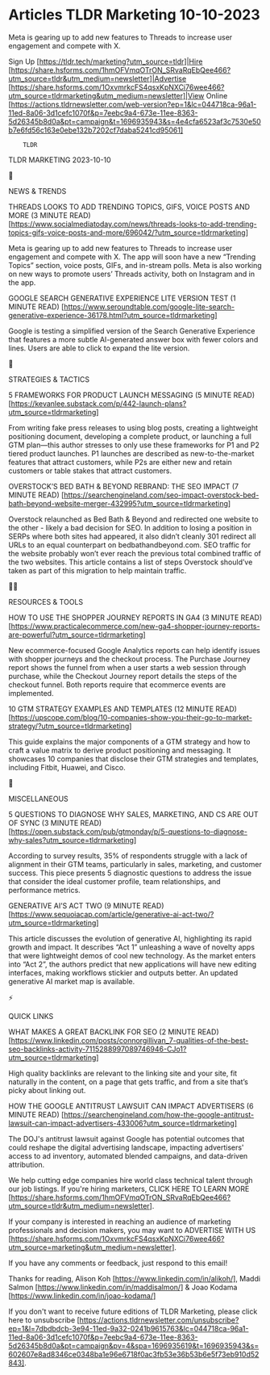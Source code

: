 # Articles TLDR Marketing 10-10-2023

Meta is gearing up to add new features to Threads to increase user
engagement and compete with X.  

Sign Up [https://tldr.tech/marketing?utm_source=tldr]|Hire
[https://share.hsforms.com/1hmOFVmqOTrON_SRvaRqEbQee466?utm_source=tldr&utm_medium=newsletter]|Advertise
[https://share.hsforms.com/1OxvmrkcFS4qsxKpNXCi76wee466?utm_source=tldrmarketing&utm_medium=newsletter]|View
Online
[https://actions.tldrnewsletter.com/web-version?ep=1&lc=044718ca-96a1-11ed-8a06-3d1cefc1070f&p=7eebc9a4-673e-11ee-8363-5d26345b8d0a&pt=campaign&t=1696935943&s=4e4cfa6523af3c7530e50b7e6fd56c163e0ebe132b7202cf7daba5241cd95061]


		TLDR 

TLDR MARKETING 2023-10-10

📱 

NEWS & TRENDS

THREADS LOOKS TO ADD TRENDING TOPICS, GIFS, VOICE POSTS AND MORE (3
MINUTE READ)
[https://www.socialmediatoday.com/news/threads-looks-to-add-trending-topics-gifs-voice-posts-and-more/696042/?utm_source=tldrmarketing]

Meta is gearing up to add new features to Threads to increase user
engagement and compete with X. The app will soon have a new
“Trending Topics” section, voice posts, GIFs, and in-stream polls.
Meta is also working on new ways to promote users’ Threads activity,
both on Instagram and in the app. 

GOOGLE SEARCH GENERATIVE EXPERIENCE LITE VERSION TEST (1 MINUTE READ)
[https://www.seroundtable.com/google-lite-search-generative-experience-36178.html?utm_source=tldrmarketing]

Google is testing a simplified version of the Search Generative
Experience that features a more subtle AI-generated answer box with
fewer colors and lines. Users are able to click to expand the lite
version. 

🚀 

STRATEGIES & TACTICS

5 FRAMEWORKS FOR PRODUCT LAUNCH MESSAGING (5 MINUTE READ)
[https://kevanlee.substack.com/p/442-launch-plans?utm_source=tldrmarketing]

From writing fake press releases to using blog posts, creating a
lightweight positioning document, developing a complete product, or
launching a full GTM plan—this author stresses to only use these
frameworks for P1 and P2 tiered product launches. P1 launches are
described as new-to-the-market features that attract customers, while
P2s are either new and retain customers or table stakes that attract
customers. 

OVERSTOCK’S BED BATH & BEYOND REBRAND: THE SEO IMPACT (7 MINUTE
READ)
[https://searchengineland.com/seo-impact-overstock-bed-bath-beyond-website-merger-432995?utm_source=tldrmarketing]

Overstock relaunched as Bed Bath & Beyond and redirected one website
to the other - likely a bad decision for SEO. In addition to losing a
position in SERPs where both sites had appeared, it also didn’t
cleanly 301 redirect all URLs to an equal counterpart on
bedbathandbeyond.com. SEO traffic for the website probably won’t
ever reach the previous total combined traffic of the two websites.
This article contains a list of steps Overstock should’ve taken as
part of this migration to help maintain traffic. 

🧑‍💻 

RESOURCES & TOOLS

HOW TO USE THE SHOPPER JOURNEY REPORTS IN GA4 (3 MINUTE READ)
[https://www.practicalecommerce.com/new-ga4-shopper-journey-reports-are-powerful?utm_source=tldrmarketing]

New ecommerce-focused Google Analytics reports can help identify
issues with shopper journeys and the checkout process. The Purchase
Journey report shows the funnel from when a user starts a web session
through purchase, while the Checkout Journey report details the steps
of the checkout funnel. Both reports require that ecommerce events are
implemented. 

10 GTM STRATEGY EXAMPLES AND TEMPLATES (12 MINUTE READ)
[https://upscope.com/blog/10-companies-show-you-their-go-to-market-strategy/?utm_source=tldrmarketing]

This guide explains the major components of a GTM strategy and how to
craft a value matrix to derive product positioning and messaging. It
showcases 10 companies that disclose their GTM strategies and
templates, including Fitbit, Huawei, and Cisco. 

🎁 

MISCELLANEOUS

5 QUESTIONS TO DIAGNOSE WHY SALES, MARKETING, AND CS ARE OUT OF SYNC
(3 MINUTE READ)
[https://open.substack.com/pub/gtmonday/p/5-questions-to-diagnose-why-sales?utm_source=tldrmarketing]

According to survey results, 35% of respondents struggle with a lack
of alignment in their GTM teams, particularly in sales, marketing, and
customer success. This piece presents 5 diagnostic questions to
address the issue that consider the ideal customer profile, team
relationships, and performance metrics. 

GENERATIVE AI’S ACT TWO (9 MINUTE READ)
[https://www.sequoiacap.com/article/generative-ai-act-two/?utm_source=tldrmarketing]

This article discusses the evolution of generative AI, highlighting
its rapid growth and impact. It describes “Act 1” unleashing a
wave of novelty apps that were lightweight demos of cool new
technology. As the market enters into “Act 2”, the authors predict
that new applications will have new editing interfaces, making
workflows stickier and outputs better. An updated generative AI market
map is available. 

⚡ 

QUICK LINKS

WHAT MAKES A GREAT BACKLINK FOR SEO (2 MINUTE READ)
[https://www.linkedin.com/posts/connorgillivan_7-qualities-of-the-best-seo-backlinks-activity-7115288997089746946-CJo1?utm_source=tldrmarketing]

High quality backlinks are relevant to the linking site and your site,
fit naturally in the content, on a page that gets traffic, and from a
site that’s picky about linking out. 

HOW THE GOOGLE ANTITRUST LAWSUIT CAN IMPACT ADVERTISERS (6 MINUTE
READ)
[https://searchengineland.com/how-the-google-antitrust-lawsuit-can-impact-advertisers-433006?utm_source=tldrmarketing]

The DOJ's antitrust lawsuit against Google has potential outcomes that
could reshape the digital advertising landscape, impacting
advertisers' access to ad inventory, automated blended campaigns, and
data-driven attribution. 

 We help cutting edge companies hire world class technical talent
through our job listings. If you're hiring marketers, CLICK HERE TO
LEARN MORE
[https://share.hsforms.com/1hmOFVmqOTrON_SRvaRqEbQee466?utm_source=tldr&utm_medium=newsletter].


If your company is interested in reaching an audience of marketing
professionals and decision makers, you may want to ADVERTISE WITH US
[https://share.hsforms.com/1OxvmrkcFS4qsxKpNXCi76wee466?utm_source=marketing&utm_medium=newsletter].


If you have any comments or feedback, just respond to this email! 

Thanks for reading, 
Alison Koh [https://www.linkedin.com/in/alikoh/], Maddi Salmon
[https://www.linkedin.com/in/maddisalmon/] & Joao Kodama
[https://www.linkedin.com/in/joao-kodama/] 

If you don't want to receive future editions of TLDR Marketing,
please click here to unsubscribe
[https://actions.tldrnewsletter.com/unsubscribe?ep=1&l=7dbdbdcb-3e94-11ed-9a32-0241b9615763&lc=044718ca-96a1-11ed-8a06-3d1cefc1070f&p=7eebc9a4-673e-11ee-8363-5d26345b8d0a&pt=campaign&pv=4&spa=1696935619&t=1696935943&s=602607e8ad8346ce0348ba1e96e6718f0ac3fb53e36b53b6e5f73eb910d52843].